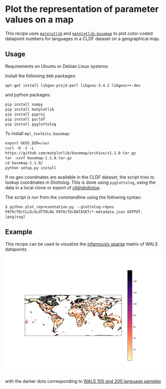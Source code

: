 
# Plot the representation of parameter values on a map

This recipe uses [`matplotlib`](https://matplotlib.org/) and 
[`matplotlib.basemap`](https://matplotlib.org/basemap/users/installing.html)
to plot color-coded datapoint numbers for languages in a CLDF dataset
on a geographical map.


## Usage

Requirements on Ubuntu or Debian Linux systems:

Install the following deb packages:
```
apt-get install libgeo-proj4-perl libgeos-3.4.2 libgeos++-dev
```

and python packages:
```
pip install numpy
pip install matplotlib
pip install pyproj
pip install pycldf
pip install pyglottolog
```

To install `mpl_toolkits.basemap`:
```
export GEOS_DIR=/usr
curl -O -J -L https://github.com/matplotlib/basemap/archive/v1.1.0.tar.gz
tar -xzvf basemap-1.1.0.tar.gz
cd basemap-1.1.0/
python setup.py install
```

If no geo coordinates are available in the CLDF dataset, the script tries to lookup
coordinates in Glottolog. This is done using `pyglottolog`, using the data in a local
clone or export of [clld/glottolog](https://github.com/clld/glottolog).

The script is run from the commandline using the following syntax:
```
$ python plot_representation.py --glottolog-repos PATH/TO/CLLD/GLOTTOLOG PATH/TO/DATASET/*-metadata.json OUTPUT.[png|svg]
```


## Example

This recipe can be used to visualize the 
[infamously sparse](http://www.replicatedtypo.com/visualising-language-typology-plotting-wals-with-heat-maps/5189.html) 
matrix of WALS datapoints

![wals.png](wals.png)

with the darker dots corresponding to 
[WALS 100 and 200 language samples](http://wals.info/chapter/s1#3.1._The_WALS_samples)

